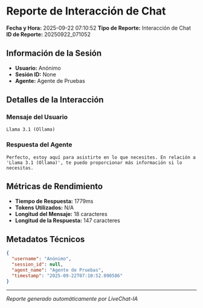 # Reporte de Interacción de Chat

**Fecha y Hora:** 2025-09-22 07:10:52
**Tipo de Reporte:** Interacción de Chat
**ID de Reporte:** 20250922_071052

## Información de la Sesión

- **Usuario:** Anónimo
- **Sesión ID:** None
- **Agente:** Agente de Pruebas

## Detalles de la Interacción

### Mensaje del Usuario
```
Llama 3.1 (Ollama)
```

### Respuesta del Agente
```
Perfecto, estoy aquí para asistirte en lo que necesites. En relación a 'Llama 3.1 (Ollama)', te puedo proporcionar más información si lo necesitas.
```

## Métricas de Rendimiento

- **Tiempo de Respuesta:** 1779ms
- **Tokens Utilizados:** N/A
- **Longitud del Mensaje:** 18 caracteres
- **Longitud de la Respuesta:** 147 caracteres

## Metadatos Técnicos

```json
{
  "username": "Anónimo",
  "session_id": null,
  "agent_name": "Agente de Pruebas",
  "timestamp": "2025-09-22T07:10:52.090586"
}
```

---
*Reporte generado automáticamente por LiveChat-IA*
